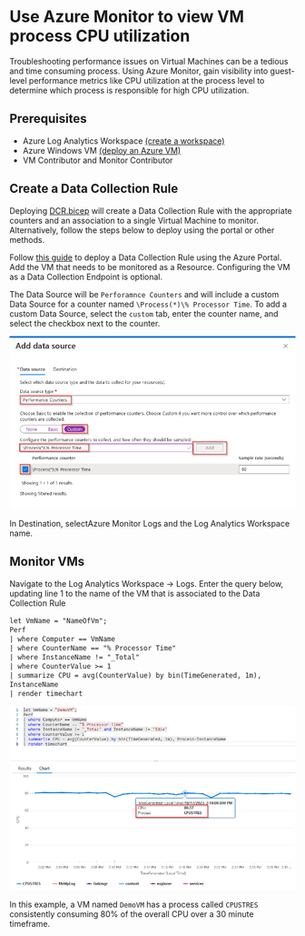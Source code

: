 # Use Azure Monitor to view VM process CPU utilization

Troubleshooting performance issues on Virtual Machines can be a tedious and time consuming process. Using Azure Monitor, gain visibility into guest-level performance metrics like CPU utilization at the process level to determine which process is responsible for high CPU utilization.

## Prerequisites

- Azure Log Analytics Workspace [(create a workspace)](https://learn.microsoft.com/en-us/azure/azure-monitor/logs/quick-create-workspace?tabs=azure-portal)
- Azure Windows VM [(deploy an Azure VM)](https://learn.microsoft.com/en-us/azure/virtual-machines/windows/quick-create-portal)
- VM Contributor and Monitor Contributor

## Create a Data Collection Rule

Deploying [DCR.bicep](DCR.bicep) will create a Data Collection Rule with the appropriate counters and an association to a single Virtual Machine to monitor. Alternatively, follow the steps below to deploy using the portal or other methods.

Follow [this guide](https://learn.microsoft.com/en-us/azure/azure-monitor/agents/data-collection-rule-azure-monitor-agent?tabs=portal) to deploy a Data Collection Rule using the Azure Portal. Add the VM that needs to be monitored as a Resource. Configuring the VM as a Data Collection Endpoint is optional.

The Data Source will be ```Perforamnce Counters``` and will include a custom Data Source for a counter named  ```\Process(*)\% Processor Time```. To add a custom Data Source, select the ```custom``` tab, enter the counter name, and select the checkbox next to the counter.

![image](img1.png)

In Destination, selectAzure Monitor Logs and the Log Analytics Workspace name.

## Monitor VMs

Navigate to the Log Analytics Workspace -> Logs. Enter the query below, updating line 1 to the name of the VM that is associated to the Data Collection Rule

```Kusto
let VmName = "NameOfVm";
Perf
| where Computer == VmName
| where CounterName == "% Processor Time"
| where InstanceName != "_Total"
| where CounterValue >= 1
| summarize CPU = avg(CounterValue) by bin(TimeGenerated, 1m), InstanceName
| render timechart
```

![image](img2.png)

In this example, a VM named ```DemoVM``` has a process called ```CPUSTRES``` consistently consuming 80% of the overall CPU  over a 30 minute timeframe.